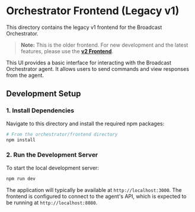 # Orchestrator Frontend (Legacy v1)

This directory contains the legacy v1 frontend for the Broadcast Orchestrator.

> **Note:** This is the older frontend. For new development and the latest features, please use the **[v2 Frontend](../frontend_v2)**.

This UI provides a basic interface for interacting with the Broadcast Orchestrator agent. It allows users to send commands and view responses from the agent.

## Development Setup

### 1. Install Dependencies

Navigate to this directory and install the required npm packages:

```bash
# From the orchestrator/frontend directory
npm install
```

### 2. Run the Development Server

To start the local development server:

```bash
npm run dev
```

The application will typically be available at `http://localhost:3000`. The frontend is configured to connect to the agent's API, which is expected to be running at `http://localhost:8080`.
